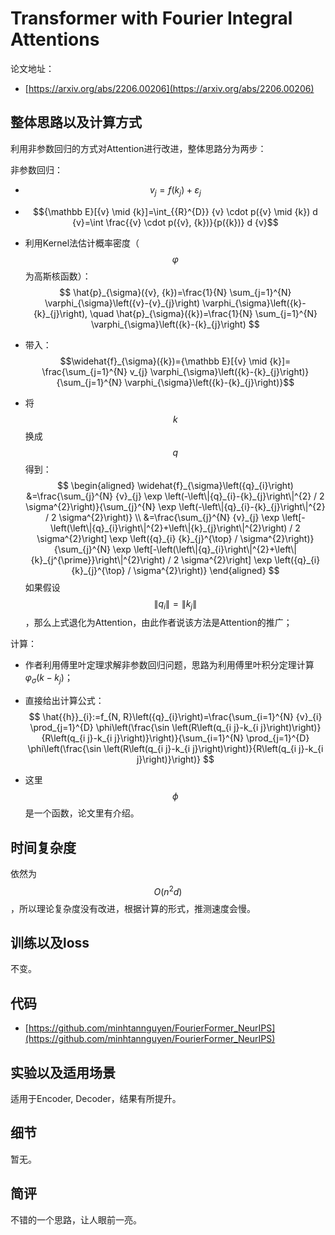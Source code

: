 # Transformer with Fourier Integral Attentions

论文地址：

- [https://arxiv.org/abs/2206.00206](https://arxiv.org/abs/2206.00206)



## 整体思路以及计算方式

利用非参数回归的方式对Attention进行改进，整体思路分为两步：

非参数回归：

- $${v}_{j}=f\left({k}_{j}\right)+\varepsilon_{j}$$

- $${\mathbb E}[{v} \mid {k}]=\int_{{R}^{D}} {v} \cdot p({v} \mid {k}) d {v}=\int \frac{{v} \cdot p({v}, {k})}{p({k})} d {v}$$

- 利用Kernel法估计概率密度（$$\varphi$$为高斯核函数）：
  $$
  \hat{p}_{\sigma}({v}, {k})=\frac{1}{N} \sum_{j=1}^{N} \varphi_{\sigma}\left({v}-{v}_{j}\right) \varphi_{\sigma}\left({k}-{k}_{j}\right), \quad \hat{p}_{\sigma}({k})=\frac{1}{N} \sum_{j=1}^{N} \varphi_{\sigma}\left({k}-{k}_{j}\right)
  $$

- 带入：$$\widehat{f}_{\sigma}({k})={\mathbb E}[{v} \mid {k}]= \frac{\sum_{j=1}^{N} v_{j} \varphi_{\sigma}\left({k}-{k}_{j}\right)}{\sum_{j=1}^{N} \varphi_{\sigma}\left({k}-{k}_{j}\right)}$$

- 将$$k$$换成$$q$$得到：
  $$
  \begin{aligned} \widehat{f}_{\sigma}\left({q}_{i}\right) &=\frac{\sum_{j}^{N} {v}_{j} \exp \left(-\left\|{q}_{i}-{k}_{j}\right\|^{2} / 2 \sigma^{2}\right)}{\sum_{j}^{N} \exp \left(-\left\|{q}_{i}-{k}_{j}\right\|^{2} / 2 \sigma^{2}\right)} \\ &=\frac{\sum_{j}^{N} {v}_{j} \exp \left[-\left(\left\|{q}_{i}\right\|^{2}+\left\|{k}_{j}\right\|^{2}\right) / 2 \sigma^{2}\right] \exp \left({q}_{i} {k}_{j}^{\top} / \sigma^{2}\right)}{\sum_{j}^{N} \exp \left[-\left(\left\|{q}_{i}\right\|^{2}+\left\|{k}_{j^{\prime}}\right\|^{2}\right) / 2 \sigma^{2}\right] \exp \left({q}_{i} {k}_{j}^{\top} / \sigma^{2}\right)} \end{aligned}
  $$
  如果假设$$\|q_i\| = \|k_j\|$$，那么上式退化为Attention，由此作者说该方法是Attention的推广；

计算：

- 作者利用傅里叶定理求解非参数回归问题，思路为利用傅里叶积分定理计算$\varphi_{\sigma}\left({k}-{k}_{j}\right)$；

- 直接给出计算公式：
  $$
  \hat{{h}}_{i}:=f_{N, R}\left({q}_{i}\right)=\frac{\sum_{i=1}^{N} {v}_{i} \prod_{j=1}^{D} \phi\left(\frac{\sin \left(R\left(q_{i j}-k_{i j}\right)\right)}{R\left(q_{i j}-k_{i j}\right)}\right)}{\sum_{i=1}^{N} \prod_{j=1}^{D} \phi\left(\frac{\sin \left(R\left(q_{i j}-k_{i j}\right)\right)}{R\left(q_{i j}-k_{i j}\right)}\right)}
  $$

- 这里$$\phi$$是一个函数，论文里有介绍。



## 时间复杂度

依然为$$O(n^2d)$$，所以理论复杂度没有改进，根据计算的形式，推测速度会慢。



## 训练以及loss

不变。



## 代码

- [https://github.com/minhtannguyen/FourierFormer_NeurIPS](https://github.com/minhtannguyen/FourierFormer_NeurIPS)



## 实验以及适用场景

适用于Encoder, Decoder，结果有所提升。



## 细节

暂无。



## 简评

不错的一个思路，让人眼前一亮。